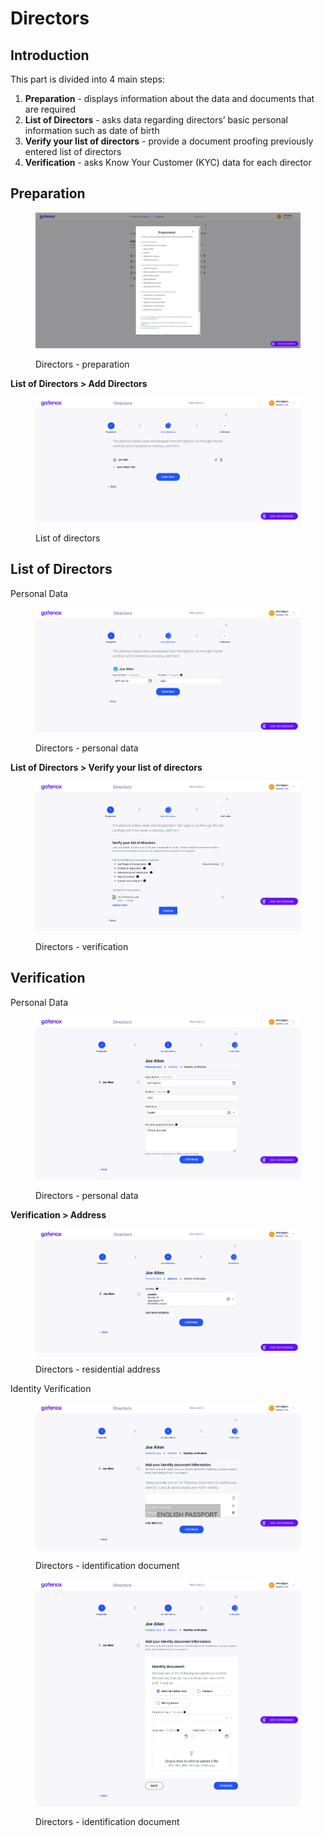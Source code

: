 # Directors

## Introduction

This part is divided into 4 main steps:

1. **Preparation** - displays information about the data and documents that are required
2. **List of Directors** - asks data regarding directors’ basic personal information such as date of birth
3. **Verify your list of directors** - provide a document proofing previously entered list of directors
4. **Verification** - asks Know Your Customer (KYC) data for each director

## **Preparation**

<figure><img src="../../.gitbook/assets/dir_prep.png" alt="Directors - preparation"><figcaption><p>Directors - preparation</p></figcaption></figure>

**List of Directors > Add Directors**

<figure><img src="../../docs/Images/dir_add.png" alt="List of directors"><figcaption><p>List of directors</p></figcaption></figure>

## **List of Directors**

Personal Data

<figure><img src="../../.gitbook/assets/dir_personal.png" alt="Directors - personal data"><figcaption><p>Directors - personal data</p></figcaption></figure>

**List of Directors > Verify your list of directors**

<figure><img src="../../docs/Images/dir_proof_list.png" alt="Directors - verification"><figcaption><p>Directors - verification</p></figcaption></figure>

## **Verification**

Personal Data

<figure><img src="../../docs/Images/dir_personal2 (1).png" alt="Directors - personal data"><figcaption><p>Directors - personal data</p></figcaption></figure>

**Verification > Address**

<figure><img src="../../.gitbook/assets/dir_address.png" alt="Directors - residential address"><figcaption><p>Directors - residential address</p></figcaption></figure>

Identity Verification

<figure><img src="../../.gitbook/assets/dir_verif.png" alt="Directors - identification document"><figcaption><p>Directors - identification document</p></figcaption></figure>

<figure><img src="../../.gitbook/assets/dir_verif2.png" alt="Directors - identification document"><figcaption><p>Directors - identification document</p></figcaption></figure>
